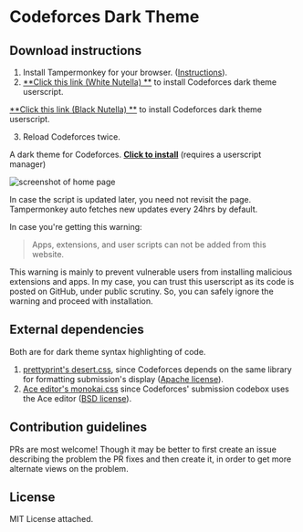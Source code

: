 # Codeforces Dark Theme

## Download instructions

1. Install Tampermonkey for your browser. ([Instructions](https://tampermonkey.net/)).
2. [**Click this link (White Nutella) **](https://github.com/MattTheNub/codeforces-darktheme/raw/master/codeforces-darktheme.user.js) to install Codeforces dark theme userscript.

[**Click this link (Black Nutella) **](https://github.com/MattTheNub/codeforces-darktheme/raw/master/codeforces-darktheme-darknutella.user.js) to install Codeforces dark theme userscript.

3. Reload Codeforces twice.

A dark theme for Codeforces. [**Click to install**](https://github.com/MattTheNub/codeforces-darktheme/raw/master/codeforces-darktheme.user.js) (requires a userscript manager)

![screenshot of home page](./imgs/screenshot.png)

In case the script is updated later, you need not revisit the page. Tampermonkey auto fetches new updates every 24hrs by default.

In case you're getting this warning:

> Apps, extensions, and user scripts can not be added from this website.

This warning is mainly to prevent vulnerable users from installing malicious extensions and apps. In my case, you can trust this userscript as its code is posted on GitHub, under public scrutiny. So, you can safely ignore the warning and proceed with installation.

## External dependencies

Both are for dark theme syntax highlighting of code.

1. [prettyprint's desert.css](https://github.com/google/code-prettify/blob/master/styles/desert.css), since Codeforces depends on the same library for formatting submission's display ([Apache license](https://github.com/google/code-prettify/blob/master/COPYING)).
2. [Ace editor's monokai.css](https://github.com/ajaxorg/ace/blob/master/lib/ace/theme/monokai.css) since Codeforces' submission codebox uses the Ace editor ([BSD license](https://github.com/ajaxorg/ace/blob/master/LICENSE)).

## Contribution guidelines

PRs are most welcome! Though it may be better to first create an issue describing the problem the PR fixes and then create it, in order to get more alternate views on the problem.

## License

MIT License attached.
